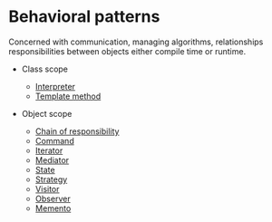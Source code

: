 # Behavioral patterns

Concerned with communication, managing algorithms, relationships responsibilities between objects either compile time or runtime.

* Class scope
  * [Interpreter](class/interpreter/README.md)
  * [Template method](class/template-method/README.md)

* Object scope
  * [Chain of responsibility](object/chain-of-responsibility/README.md)
  * [Command](object/command/README.md)
  * [Iterator](object/iterator/README.md)
  * [Mediator](object/mediator/README.md)
  * [State](object/state/README.md)
  * [Strategy](object/strategy/README.md)
  * [Visitor](object/visitor/README.md)
  * [Observer](object/observer/README.md)
  * [Memento](object/memento/README.md)
